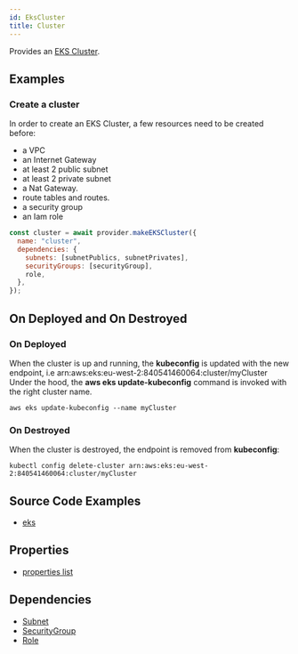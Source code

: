 ```yaml
---
id: EksCluster
title: Cluster
---
```


Provides an [EKS Cluster](https://aws.amazon.com/eks).

## Examples

### Create a cluster

In order to create an EKS Cluster, a few resources need to be created before:

- a VPC
- an Internet Gateway
- at least 2 public subnet
- at least 2 private subnet
- a Nat Gateway.
- route tables and routes.
- a security group
- an Iam role

```js
const cluster = await provider.makeEKSCluster({
  name: "cluster",
  dependencies: {
    subnets: [subnetPublics, subnetPrivates],
    securityGroups: [securityGroup],
    role,
  },
});
```

## On Deployed and On Destroyed

### On Deployed

When the cluster is up and running, the **kubeconfig** is updated with the new endpoint, i.e arn:aws:eks:eu-west-2:840541460064:cluster/myCluster
Under the hood, the **aws eks update-kubeconfig** command is invoked with the right cluster name.

```
aws eks update-kubeconfig --name myCluster
```

### On Destroyed

When the cluster is destroyed, the endpoint is removed from **kubeconfig**:

```
kubectl config delete-cluster arn:aws:eks:eu-west-2:840541460064:cluster/myCluster
```

## Source Code Examples

- [eks](https://github.com/grucloud/grucloud/blob/main/packages/modules/aws/eks/iac.js)

## Properties

- [properties list](https://docs.aws.amazon.com/AWSJavaScriptSDK/latest/AWS/EKS.html#createCluster-property)

## Dependencies

- [Subnet](../EC2/Subnet)
- [SecurityGroup](../EC2/SecurityGroup)
- [Role](../Iam/IamRole)
